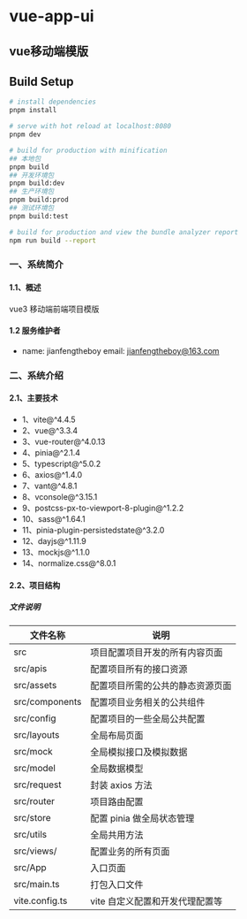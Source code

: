 # vue-app-ui

## vue移动端模版

## Build Setup

```bash
# install dependencies
pnpm install

# serve with hot reload at localhost:8080
pnpm dev

# build for production with minification
## 本地包
pnpm build
## 开发环境包
pnpm build:dev
## 生产环境包
pnpm build:prod
## 测试环境包
pnpm build:test

# build for production and view the bundle analyzer report
npm run build --report
```

### 一、系统简介

#### 1.1、概述

vue3 移动端前端项目模版

#### 1.2 服务维护者

- name: jianfengtheboy email: jianfengtheboy@163.com

### 二、系统介绍

#### 2.1、主要技术

- 1、vite@^4.4.5
- 2、vue@^3.3.4
- 3、vue-router@^4.0.13
- 4、pinia@^2.1.4
- 5、typescript@^5.0.2
- 6、axios@^1.4.0
- 7、vant@^4.8.1
- 8、vconsole@^3.15.1
- 9、postcss-px-to-viewport-8-plugin@^1.2.2
- 10、sass@^1.64.1
- 11、pinia-plugin-persistedstate@^3.2.0
- 12、dayjs@^1.11.9
- 13、mockjs@^1.1.0
- 14、normalize.css@^8.0.1

#### 2.2、项目结构

##### 文件说明

| 文件名称       | 说明                                               |
| -------------- | -------------------------------------------------- |
| src            | 项目配置项目开发的所有内容页面                      |
| src/apis       | 配置项目所有的接口资源                            |
| src/assets     | 配置项目所需的公共的静态资源页面                    |
| src/components | 配置项目业务相关的公共组件                         |
| src/config     | 配置项目的一些全局公共配置                         |
| src/layouts    | 全局布局页面                                     |
| src/mock       | 全局模拟接口及模拟数据                             |
| src/model      | 全局数据模型                                     |
| src/request    | 封装 axios 方法                                  |
| src/router     | 项目路由配置                                       |
| src/store      | 配置 pinia 做全局状态管理                           |
| src/utils      | 全局共用方法                                       |
| src/views/     | 配置业务的所有页面                                 |
| src/App        | 入口页面                                           |
| src/main.ts    | 打包入口文件                                       |
| vite.config.ts | vite 自定义配置和开发代理配置等                      |
